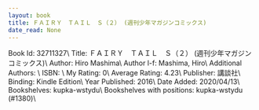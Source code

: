 ```yaml
---
layout: book
title: ＦＡＩＲＹ　ＴＡＩＬ　Ｓ（２） (週刊少年マガジンコミックス)
date_read: None
---
```


Book Id: 32711327\ 
Title: ＦＡＩＲＹ　ＴＡＩＬ　Ｓ（２） (週刊少年マガジンコミックス)\ 
Author: Hiro Mashima\ 
Author l-f: Mashima, Hiro\ 
Additional Authors: \ 
ISBN: \ 
My Rating: 0\ 
Average Rating: 4.23\ 
Publisher: 講談社\ 
Binding: Kindle Edition\ 
Year Published: 2016\ 
Date Added: 2020/04/13\ 
Bookshelves: kupka-wstydu\ 
Bookshelves with positions: kupka-wstydu (#1380)\ 

